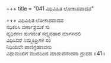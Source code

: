 +++
title = "041 ವಿಧಿವಿಹಿತ ಲೋಕಾಪವಾದವ"

+++
ವಿಧಿವಿಹಿತ ಲೋಕಾಪವಾದವ  
ನಧಿಕರಿಸಿ ವರ್ಣಾಶ್ರಮಕೆ ಸು  
ವ್ಯಧಿಕರಣ ಹುಗದಂತೆ ಸದ್ವ್ಯವಹಾರ ಮಾರ್ಗದಲಿ   
ವಿಧಿಸಿದರೆ ನಿಮ್ಮಂಘ್ರಿಗಳ ಸಂ  
ನಿಧಿಯಲೇ ಪಾಣಿಗ್ರಹಣವನು    
ವಿಧುಮುಖಿಗೆ ಮುದದಿಂದ ಮಾಡುವೆನೆಂದನಾ ದ್ರುಪದ     ॥41॥